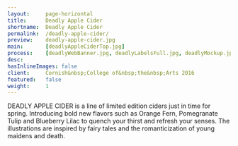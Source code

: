 ```yaml
---
layout:     page-horizontal
title:      Deadly Apple Cider
shortname:  Deadly Apple Cider
permalink:  /deadly-apple-cider/
preview:    deadly-apple-cider.jpg
main:       [deadlyAppleCiderTop.jpg]
process:    [deadlyWebBanner.jpg, deadlyLabelsFull.jpg, deadlyMockup.jpg]
desc:       
hasInlineImages: false
client:     Cornish&nbsp;College of&nbsp;the&nbsp;Arts 2016
featured:   false
weight:     1
---
```


DEADLY APPLE CIDER is a line of limited edition ciders just in time for spring. Introducing bold new flavors such as Orange Fern, Pomegranate Tulip and Blueberry Lilac to quench your thirst and refresh your senses. The illustrations are inspired by fairy tales and the romanticization of young maidens and death.
